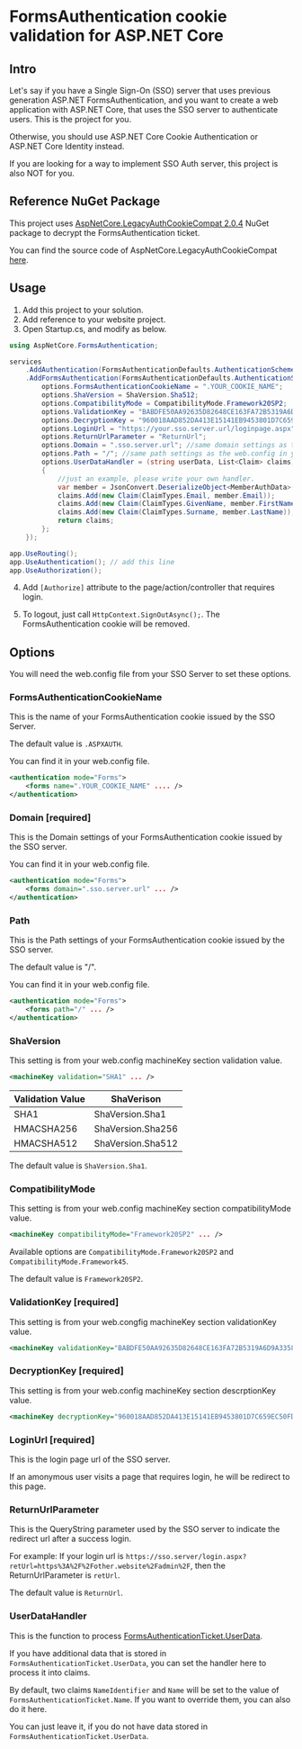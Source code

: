 # FormsAuthentication cookie validation for ASP.NET Core

## Intro

Let's say if you have a Single Sign-On (SSO) server that uses previous generation ASP.NET FormsAuthentication, and you want to create a web application with ASP.NET Core, that uses the SSO server to authenticate users. This is the project for you. 

Otherwise, you should use ASP.NET Core Cookie Authentication or ASP.NET Core Identity instead.

If you are looking for a way to implement SSO Auth server, this project is also NOT for you.

## Reference NuGet Package

This project uses [AspNetCore.LegacyAuthCookieCompat 2.0.4](https://www.nuget.org/packages/AspNetCore.LegacyAuthCookieCompat/) NuGet package to decrypt the FormsAuthentication ticket.

You can find the source code of AspNetCore.LegacyAuthCookieCompat [here](https://github.com/dazinator/AspNetCore.LegacyAuthCookieCompat).

## Usage

1. Add this project to your solution.
2. Add reference to your website project.
3. Open Startup.cs, and modify as below.

``` csharp
using AspNetCore.FormsAuthentication;
```

``` csharp
services
    .AddAuthentication(FormsAuthenticationDefaults.AuthenticationScheme)
    .AddFormsAuthentication(FormsAuthenticationDefaults.AuthenticationScheme, options => {
        options.FormsAuthenticationCookieName = ".YOUR_COOKIE_NAME";
        options.ShaVersion = ShaVersion.Sha512;
        options.CompatibilityMode = CompatibilityMode.Framework20SP2;
        options.ValidationKey = "BABDFE50AA92635D82648CE163FA72B5319A6D9A33584283F6E6843583F4C5FD8B858D15E3D0687A98F592588A3FE6F1687C3946843317523295552840197DCA";
        options.DecryptionKey = "960018AAD852DA413E15141EB9453801D7C659EC50FD530015F860065D4CFA73";
        options.LoginUrl = "https://your.sso.server.url/loginpage.aspx";
        options.ReturnUrlParameter = "ReturnUrl";
        options.Domain = ".sso.server.url"; //same domain settings as the web.config in your sso server
        options.Path = "/"; //same path settings as the web.config in your sso server
        options.UserDataHandler = (string userData, List<Claim> claims) =>
        {
            //just an example, please write your own handler.
            var member = JsonConvert.DeserializeObject<MemberAuthData>(userData);
            claims.Add(new Claim(ClaimTypes.Email, member.Email));
            claims.Add(new Claim(ClaimTypes.GivenName, member.FirstName));
            claims.Add(new Claim(ClaimTypes.Surname, member.LastName));
            return claims;
        };
    });
```

``` csharp
app.UseRouting();
app.UseAuthentication(); // add this line
app.UseAuthorization();
```

4. Add `[Authorize]` attribute to the page/action/controller that requires login.

5. To logout, just call `HttpContext.SignOutAsync();`. The FormsAuthentication cookie will be removed. 

## Options

You will need the web.config file from your SSO Server to set these options.

### FormsAuthenticationCookieName

This is the name of your FormsAuthentication cookie issued by the SSO Server. 

The default value is `.ASPXAUTH`.

You can find it in your web.config file.

``` xml
<authentication mode="Forms">
    <forms name=".YOUR_COOKIE_NAME" .... />
</authentication>
```

### Domain [required]

This is the Domain settings of your FormsAuthentication cookie issued by the SSO server.

You can find it in your web.config file.

``` xml
<authentication mode="Forms">
    <forms domain=".sso.server.url" ... />
</authentication>
```

### Path

This is the Path settings of your FormsAuthentication cookie issued by the SSO server.

The default value is "/".

You can find it in your web.config file.

``` xml
<authentication mode="Forms">
    <forms path="/" ... />
</authentication>
```

### ShaVersion

This setting is from your web.config machineKey section validation value.



``` xml
<machineKey validation="SHA1" ... />
```

| Validation Value | ShaVerison |
| --- | --- |
| SHA1 | ShaVersion.Sha1 |
| HMACSHA256 | ShaVersion.Sha256 |
| HMACSHA512 | ShaVersion.Sha512 |

The default value is `ShaVersion.Sha1`.

### CompatibilityMode

This setting is from your web.config machineKey section compatibilityMode value.



``` xml
<machineKey compatibilityMode="Framework20SP2" ... />
```

Available options are `CompatibilityMode.Framework20SP2` and `CompatibilityMode.Framework45`.

The default value is `Framework20SP2`.

### ValidationKey [required]

This setting is from your web.congfig machineKey section validationKey value.

``` xml
<machineKey validationKey="BABDFE50AA92635D82648CE163FA72B5319A6D9A33584283F6E6843583F4C5FD8B858D15E3D0687A98F592588A3FE6F1687C3946843317523295552840197DCA" ... />
```

### DecryptionKey [required]

This setting is from your web.config machineKey section descrptionKey value.

``` xml
<machineKey decryptionKey="960018AAD852DA413E15141EB9453801D7C659EC50FD530015F860065D4CFA73" ... />
```

### LoginUrl [required]

This is the login page url of the SSO server.

If an amonymous user visits a page that requires login, he will be redirect to this page. 

### ReturnUrlParameter

This is the QueryString parameter used by the SSO server to indicate the redirect url after a success login.

For example:
If your login url is `https://sso.server/login.aspx?retUrl=https%3A%2F%2Fother.website%2Fadmin%2F`, then the ReturnUrlParameter is `retUrl`.

The default value is `ReturnUrl`.

### UserDataHandler

This is the function to process [FormsAuthenticationTicket.UserData](https://docs.microsoft.com/en-us/dotnet/api/system.web.security.formsauthenticationticket.userdata?view=netframework-4.8).

If you have additional data that is stored in `FormsAuthenticationTicket.UserData`, you can set the handler here to process it into claims.

By default, two claims `NameIdentifier` and `Name` will be set to the value of `FormsAuthenticationTicket.Name`. If you want to override them, you can also do it here.

You can just leave it, if you do not have data stored in `FormsAuthenticationTicket.UserData`.































